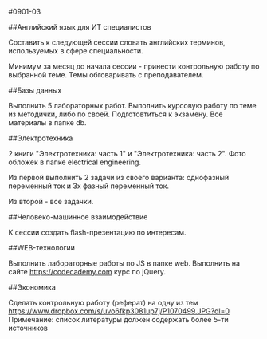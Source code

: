 #0901-03


##Английский язык для ИТ специалистов

Составить к следующей сессии словать английских терминов, используемых в сфере специальности.

Минимум за месяц до начала сессии - принести контрольную работу по выбранной теме. Темы обговаривать с преподавателем.

##Базы данных

Выполнить 5 лабораторных работ. 
Выполнить курсовую работу по теме из методички, либо по своей. 
Подготовтиться к экзамену. Все материалы в папке db.

##Электротехника

2 книги "Электротехника: часть 1" и "Электротехника: часть 2".
Фото обложек в папке electrical engineering. 

Из первой выполнить 2 задачи из своего варианта: 
однофазный переменный ток и 3х фазный переменный ток.

Из второй - все задачки.


##Человеко-машинное взаимодействие

К сессии создать flash-презентацию по интересам.

##WEB-технологии

Выполнить лабораторные работы по JS в папке web.
Выполнить на сайте https://codecademy.com курс по jQuery.

##Экономика

Сделать контрольную работу (реферат) на одну из тем https://www.dropbox.com/s/uvo6fkp3081up7j/P1070499.JPG?dl=0
Примечание: список литературы должен содержать более 5-ти источников
